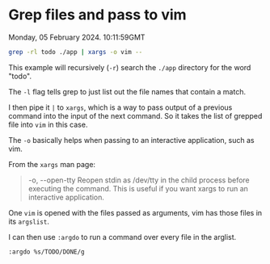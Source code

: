 # Grep files and pass to vim

Monday, 05 February 2024. 10:11:59GMT

```bash
grep -rl todo ./app | xargs -o vim --
```

This example will recursively (`-r`) search the `./app` directory for the word "todo".

The `-l` flag tells grep to just list out the file names that contain a match.

I then pipe it `|` to `xargs`, which is a way to pass output of a previous command into the 
input of the next command. So it takes the list of grepped file into `vim` in this case.

The `-o` basically helps when passing to an interactive application, such as vim.

From the `xargs` man page:

> -o, --open-tty
    Reopen stdin as /dev/tty in the child process  before  executing  the
    command.   This is useful if you want xargs to run an interactive application.

One `vim` is opened with the files passed as arguments, vim has those files in its `argslist`.

I can then use `:argdo` to run a command over every file in the arglist.

```bash
:argdo %s/TODO/DONE/g
```
